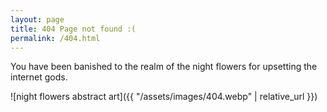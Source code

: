 ```yaml
---
layout: page
title: 404 Page not found :(
permalink: /404.html
---
```


You have been banished to the realm of the night flowers for upsetting the internet gods.

![night flowers abstract art]({{ "/assets/images/404.webp" | relative_url }})